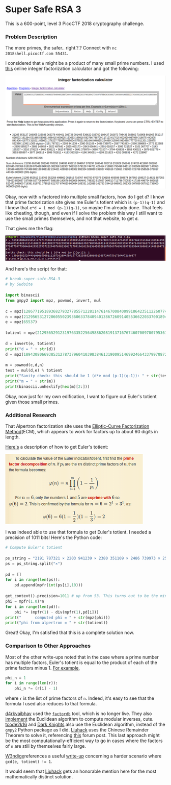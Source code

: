 # Super Safe RSA 3

This is a 600-point, level 3 PicoCTF 2018 cryptography challenge.

### Problem Description

The more primes, the safer.. right.?.? Connect with `nc 2018shell.picoctf.com 55431`.

I considered that `n` might be a product of many small prime numbers. I used [this](https://www.alpertron.com.ar/ECM.HTM) online integer factorization calculator and got the following:

![n_factored.png](./n_factored.png)

Okay, now with `n` factored into multiple small factors, how do I get `d`? I know that prime factorization site gives me Euler's totient which is `(p-1)(q-1)` and I know that `e*d = 1 mod (p-1)(q-1)`, so maybe I'm already done. That feels like cheating, though, and even if I solve the problem this way I still want to use the small primes themselves, and not that website, to get `d`.

That gives me the flag:

![./got_flag.png](./got_flag.png)

And here's the script for that:

```python
# break-super-safe-RSA-3
# by Sudoite

import binascii
from gmpy2 import mpz, powmod, invert, mul

c = mpz(12867719518936827932778557122811476146700840099186423511226077470913445647426374471760885540824893256101790504134040849851415843361648879835113293833708447861234018703921463720842515145946501295055003066514549631077073436092258612763654431758290302164030734355128355180317454131790133946417735427852349358)
n = mpz(21295653127206055023936063378409401386726091405536622033700189427292973798436383802710958891905551217026502161264531865580861898415600625153692199818582766788709117123617015602929087999318075442805841406418773310211058001276227750878065004575521861646946825224489315945993488777720811201228975532398113911)
e = mpz(65537)

totient = mpz(21295652912319763352256498862081913716767460700970079536156493598589874367950159527014621887055756423853657037066027706864977588199190576560808964641798322517657304513711786750530417188496754893815522472646800716381819761378515621707674820860694105331162885141753034419999001053306097659057012736000000000)

d = invert(e, totient)
print("d = " + str(d))
d = mpz(18943080669385312787379604103983846131900951469924664337997087253261423410110173641551664130944190796670531826141541682211691082277922593981498698624027904966841141358863787359745971448766274319007026772477997793046842953279572229407698232017270919610156136458928187856976696589782650643606614148810473473)

m = powmod(c,d,n)
test = mul(d,e) % totient
print("Sanity check: this should be 1 (d*e mod (p-1)(q-1)): " + str(test))
print("m = " + str(m))
print(binascii.unhexlify(hex(m)[2:]))
```

Okay, now just for my own edification, I want to figure out Euler's totient given those small primes.

### Additional Research

That Alpertron factorization site uses the [Elliptic-Curve Factorization Method](https://en.wikipedia.org/wiki/Lenstra_elliptic_curve_factorization)(ECM), which appears to work for factors up to about 60 digits in length.

[Here's](https://www.dcode.fr/euler-totient) a description of how to get Euler's totient:

![./Euler_totient_formula.png](./Euler_totient_formula.png)

I was indeed able to use that formula to get Euler's totient. I needed a precision of 1011 bits! Here's the Python code:

```python
# Compute Euler's totient

ps_string = "2191 787321 × 2203 941239 × 2380 351109 × 2486 739973 × 2587 741883 × 2590 268683 × 2772 312583 × 2805 585527 × 2806 148459 × 2822 487641 × 2825 403173 × 2843 656441 × 2901 018157 × 3095 721527 × 3101 367707 × 3143 155207 × 3210 179123 × 3460 839121 × 3613 878857 × 3641 379979 × 3660 701507 × 3794 426833 × 3858 430321 × 3879 921779 × 3953 895997 × 3977 160613 × 3996 762811 × 4193 380319 × 4196 345051 × 4199 201623 × 4251 088631 × 4272 228967".replace(" ","")
ps = ps_string.split("×")

pd = []
for i in range(len(ps)):
    pd.append(mpfr(int(ps[i],10)))

get_context().precision=1011 # up from 53. This turns out to be the minumum precision necessary to compute Euler's totient!
phi = mpfr(1.0)*n
for i in range(len(pd)):
    phi *= (mpfr(1) - div(mpfr(1),pd[i]))
print("      computed phi = " + str(mpz(phi)))
print("phi from alpertron = " + str(totient))
```

Great! Okay, I'm satisfied that this is a complete solution now.

### Comparison to Other Approaches

Most of the other write-ups noted that in the case where a prime number has multiple factors, Euler's totient is equal to the product of each of the prime factors minus 1. [For example](https://github.com/Dvd848/CTFs/blob/master/2018_picoCTF/Super%20Safe%20RSA%203.md),

```python
phi_n = 1
for i in range(len(r)):
    phi_n *= (r[i] - 1)
```

where `r` is the list of prime factors of `n`. Indeed, it's easy to see that the formula I used also reduces to that formula.

[d4rkvaibhav](https://github.com/d4rkvaibhav/picoCTF-2018-Writeups/blob/master/Cryptography/Super%20Safe%20RSA%203/README.Md) used the [`factordb`](https://factordb.com/) tool, which is no longer live. They also [implement](https://github.com/d4rkvaibhav/picoCTF-2018-Writeups/blob/master/Cryptography/Super%20Safe%20RSA%203/super3.py) the Euclidean algorithm to compute modular inverses, cute. [tcode2k16](https://tcode2k16.github.io/blog/posts/picoctf-2018-writeup/cryptography/#super-safe-rsa-3) and [Dark Knights](https://github.com/mzfr/ctf-writeups/blob/master/picoCTF-2018/Cryptography/rsa-madlibs/calculate-d.py) also use the Euclidean algorithm, instead of the `gmpy2` Python package as I did. [Liuhack](https://github.com/liuhack/writeups/blob/master/2018/picoCTF/Super_safe_RSA3/README.md) uses the Chinese Remainder Theorem to solve it, referencing [this](https://crypto.stackexchange.com/questions/31109/rsa-enc-decryption-with-multiple-prime-modulus-using-crt) forum post. This last approach might be the most computationally-efficient way to go in cases where the factors of `n` are still by themselves fairly large.

[W3ndige](https://www.rootnetsec.com/picoctf-2018-super-safe-rsa-3/)references a useful [write-up](https://github.com/p4-team/ctf/tree/master/2016-03-12-0ctf/rsa) concerning a harder scenario where `gcd(e, totient) != 1`.

It would seem that [Liuhack](https://github.com/liuhack/writeups/blob/master/2018/picoCTF/Super_safe_RSA3/README.md) gets an honorable mention here for the most mathematically distinct solution.
